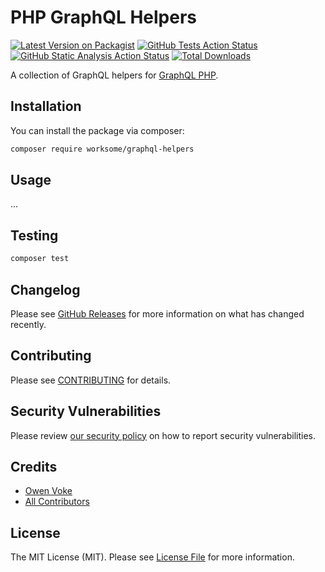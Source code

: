 # PHP GraphQL Helpers

[![Latest Version on Packagist](https://img.shields.io/packagist/v/worksome/graphql-helpers.svg?style=flat-square)](https://packagist.org/packages/worksome/graphql-helpers)
[![GitHub Tests Action Status](https://img.shields.io/github/actions/workflow/status/worksome/graphql-helpers/tests.yml?branch=main&style=flat-square&label=Tests)](https://github.com/worksome/graphql-helpers/actions?query=workflow%3ATests+branch%3Amain)
[![GitHub Static Analysis Action Status](https://img.shields.io/github/actions/workflow/status/worksome/graphql-helpers/static.yml?branch=main&style=flat-square&label=Static%20Analysis)](https://github.com/worksome/graphql-helpers/actions?query=workflow%3A"Static%20Analysis"+branch%3Amain)
[![Total Downloads](https://img.shields.io/packagist/dt/worksome/graphql-helpers.svg?style=flat-square)](https://packagist.org/packages/worksome/graphql-helpers)

A collection of GraphQL helpers for [GraphQL PHP](https://github.com/webonyx/graphql-php).

## Installation

You can install the package via composer:

```bash
composer require worksome/graphql-helpers
```

## Usage

...

## Testing

```bash
composer test
```

## Changelog

Please see [GitHub Releases](https://github.com/worksome/graphql-helpers/releases) for more information on what has changed recently.

## Contributing

Please see [CONTRIBUTING](.github/CONTRIBUTING.md) for details.

## Security Vulnerabilities

Please review [our security policy](../../security/policy) on how to report security vulnerabilities.

## Credits

- [Owen Voke](https://github.com/worksome)
- [All Contributors](../../contributors)

## License

The MIT License (MIT). Please see [License File](LICENSE.md) for more information.
